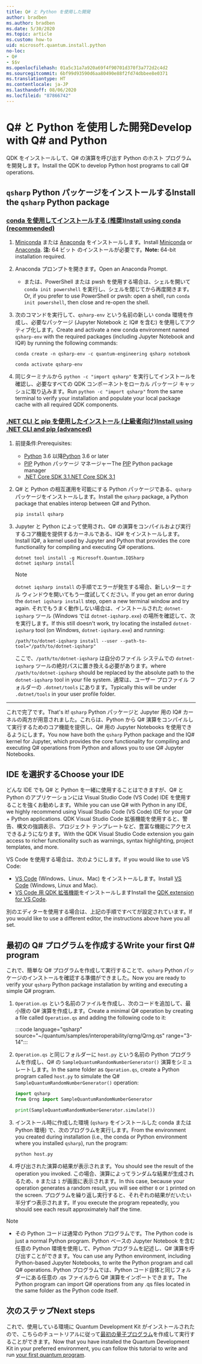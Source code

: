 ```yaml
---
title: Q# と Python を使用した開発
author: bradben
ms.author: bradben
ms.date: 5/30/2020
ms.topic: article
ms.custom: how-to
uid: microsoft.quantum.install.python
no-loc:
- Q#
- $$v
ms.openlocfilehash: 01a5c31a7a920a69f4f90701d370f3a772d2c4d2
ms.sourcegitcommit: 6bf99d93590d6aa80490e88f2fd74dbbee8e0371
ms.translationtype: HT
ms.contentlocale: ja-JP
ms.lasthandoff: 08/06/2020
ms.locfileid: "87866742"
---
```

# <a name="develop-with-no-locq-and-python"></a><span data-ttu-id="6121c-102">Q# と Python を使用した開発</span><span class="sxs-lookup"><span data-stu-id="6121c-102">Develop with Q# and Python</span></span>

<span data-ttu-id="6121c-103">QDK をインストールして、Q# の演算を呼び出す Python のホスト プログラムを開発します。</span><span class="sxs-lookup"><span data-stu-id="6121c-103">Install the QDK to develop Python host programs to call Q# operations.</span></span>

## <a name="install-the-qsharp-python-package"></a><span data-ttu-id="6121c-104">`qsharp` Python パッケージをインストールする</span><span class="sxs-lookup"><span data-stu-id="6121c-104">Install the `qsharp` Python package</span></span>

### <a name="install-using-conda-recommended"></a>[<span data-ttu-id="6121c-105">conda を使用してインストールする (推奨)</span><span class="sxs-lookup"><span data-stu-id="6121c-105">Install using conda (recommended)</span></span>](#tab/tabid-conda)

1. <span data-ttu-id="6121c-106">[Miniconda](https://docs.conda.io/en/latest/miniconda.html) または [Anaconda](https://www.anaconda.com/products/individual#Downloads) をインストールします。</span><span class="sxs-lookup"><span data-stu-id="6121c-106">Install [Miniconda](https://docs.conda.io/en/latest/miniconda.html) or [Anaconda](https://www.anaconda.com/products/individual#Downloads).</span></span> <span data-ttu-id="6121c-107">**注:** 64 ビット のインストールが必要です。</span><span class="sxs-lookup"><span data-stu-id="6121c-107">**Note:** 64-bit installation required.</span></span>

1. <span data-ttu-id="6121c-108">Anaconda プロンプトを開きます。</span><span class="sxs-lookup"><span data-stu-id="6121c-108">Open an Anaconda Prompt.</span></span>

   - <span data-ttu-id="6121c-109">または、PowerShell または pwsh を使用する場合は、シェルを開いて `conda init powershell` を実行し、シェルを閉じてから再度開きます。</span><span class="sxs-lookup"><span data-stu-id="6121c-109">Or, if you prefer to use PowerShell or pwsh: open a shell, run `conda init powershell`, then close and re-open the shell.</span></span>

1. <span data-ttu-id="6121c-110">次のコマンドを実行して、`qsharp-env` という名前の新しい conda 環境を作成し、必要なパッケージ (Jupyter Notebook と IQ# を含む) を使用してアクティブ化します。</span><span class="sxs-lookup"><span data-stu-id="6121c-110">Create and activate a new conda environment named `qsharp-env` with the required packages (including Jupyter Notebook and IQ#) by running the following commands:</span></span>

    ```
    conda create -n qsharp-env -c quantum-engineering qsharp notebook

    conda activate qsharp-env
    ```

1. <span data-ttu-id="6121c-111">同じターミナルから `python -c "import qsharp"` を実行してインストールを確認し、必要なすべての QDK コンポーネントをローカル パッケージ キャッシュに取り込みます。</span><span class="sxs-lookup"><span data-stu-id="6121c-111">Run `python -c "import qsharp"` from the same terminal to verify your installation and populate your local package cache with all required QDK components.</span></span>

### <a name="install-using-net-cli-and-pip-advanced"></a>[<span data-ttu-id="6121c-112">.NET CLI と pip を使用したインストール (上級者向け)</span><span class="sxs-lookup"><span data-stu-id="6121c-112">Install using .NET CLI and pip (advanced)</span></span>](#tab/tabid-dotnetcli)

1. <span data-ttu-id="6121c-113">前提条件:</span><span class="sxs-lookup"><span data-stu-id="6121c-113">Prerequisites:</span></span>

    - <span data-ttu-id="6121c-114">[Python](https://www.python.org/downloads/) 3.6 以降</span><span class="sxs-lookup"><span data-stu-id="6121c-114">[Python](https://www.python.org/downloads/) 3.6 or later</span></span>
    - <span data-ttu-id="6121c-115">[PIP](https://pip.pypa.io/en/stable/installing) Python パッケージ マネージャー</span><span class="sxs-lookup"><span data-stu-id="6121c-115">The [PIP](https://pip.pypa.io/en/stable/installing) Python package manager</span></span>
    - [<span data-ttu-id="6121c-116">.NET Core SDK 3.1</span><span class="sxs-lookup"><span data-stu-id="6121c-116">.NET Core SDK 3.1</span></span>](https://dotnet.microsoft.com/download/dotnet-core/3.1)


1. <span data-ttu-id="6121c-117">Q# と Python の相互運用を可能にする Python パッケージである、`qsharp` パッケージをインストールします。</span><span class="sxs-lookup"><span data-stu-id="6121c-117">Install the `qsharp` package, a Python package that enables interop between Q# and Python.</span></span>

    ```
    pip install qsharp
    ```

1. <span data-ttu-id="6121c-118">Jupyter と Python によって使用され、Q# の演算をコンパイルおよび実行するコア機能を提供するカーネルである、IQ# をインストールします。</span><span class="sxs-lookup"><span data-stu-id="6121c-118">Install IQ#, a kernel used by Jupyter and Python that provides the core functionality for compiling and executing Q# operations.</span></span>

    ```dotnetcli
    dotnet tool install -g Microsoft.Quantum.IQSharp
    dotnet iqsharp install
    ```

    > [!NOTE]
    > <span data-ttu-id="6121c-119">`dotnet iqsharp install` の手順でエラーが発生する場合、新しいターミナル ウィンドウを開いてもう一度試してください。</span><span class="sxs-lookup"><span data-stu-id="6121c-119">If you get an error during the `dotnet iqsharp install` step, open a new terminal window and try again.</span></span>
    > <span data-ttu-id="6121c-120">それでもうまく動作しない場合は、インストールされた `dotnet-iqsharp` ツール (Windows では `dotnet-iqsharp.exe`) の場所を確認して、次を実行します。</span><span class="sxs-lookup"><span data-stu-id="6121c-120">If this still doesn't work, try locating the installed `dotnet-iqsharp` tool (on Windows, `dotnet-iqsharp.exe`) and running:</span></span>
    > ```
    > /path/to/dotnet-iqsharp install --user --path-to-tool="/path/to/dotnet-iqsharp"
    > ```
    > <span data-ttu-id="6121c-121">ここで、`/path/to/dotnet-iqsharp` は自分のファイル システムでの `dotnet-iqsharp` ツールの絶対パスに置き換える必要があります。</span><span class="sxs-lookup"><span data-stu-id="6121c-121">where `/path/to/dotnet-iqsharp` should be replaced by the absolute path to the `dotnet-iqsharp` tool in your file system.</span></span>
    > <span data-ttu-id="6121c-122">通常は、ユーザー プロファイル フォルダーの `.dotnet/tools` にあります。</span><span class="sxs-lookup"><span data-stu-id="6121c-122">Typically this will be under `.dotnet/tools` in your user profile folder.</span></span>
    
***

<span data-ttu-id="6121c-123">これで完了です。</span><span class="sxs-lookup"><span data-stu-id="6121c-123">That's it!</span></span> <span data-ttu-id="6121c-124">`qsharp` Python パッケージと Jupyter 用の IQ# カーネルの両方が用意されました。これらは、Python から Q# 演算をコンパイルして実行するためのコア機能を提供し、Q# 用の Jupyter Notebooks を使用できるようにします。</span><span class="sxs-lookup"><span data-stu-id="6121c-124">You now have both the `qsharp` Python package and the IQ# kernel for Jupyter, which provides the core functionality for compiling and executing Q# operations from Python and allows you to use Q# Jupyter Notebooks.</span></span>

## <a name="choose-your-ide"></a><span data-ttu-id="6121c-125">IDE を選択する</span><span class="sxs-lookup"><span data-stu-id="6121c-125">Choose your IDE</span></span>

<span data-ttu-id="6121c-126">どんな IDE でも Q# と Python を一緒に使用することはできますが、Q# と Python のアプリケーションには Visual Studio Code (VS Code) IDE を使用することを強くお勧めします。</span><span class="sxs-lookup"><span data-stu-id="6121c-126">While you can use Q# with Python in any IDE, we highly recommend using Visual Studio Code (VS Code) IDE for your Q# + Python applications.</span></span> <span data-ttu-id="6121c-127">QDK Visual Studio Code 拡張機能を使用すると、警告、構文の強調表示、プロジェクト テンプレートなど、豊富な機能にアクセスできるようになります。</span><span class="sxs-lookup"><span data-stu-id="6121c-127">With the QDK Visual Studio Code extension you gain access to richer functionality such as warnings, syntax highlighting, project templates, and more.</span></span>

<span data-ttu-id="6121c-128">VS Code を使用する場合は、次のようにします。</span><span class="sxs-lookup"><span data-stu-id="6121c-128">If you would like to use VS Code:</span></span>

- <span data-ttu-id="6121c-129">[VS Code](https://code.visualstudio.com/download) (Windows、Linux、Mac) をインストールします。</span><span class="sxs-lookup"><span data-stu-id="6121c-129">Install [VS Code](https://code.visualstudio.com/download) (Windows, Linux and Mac).</span></span>
- <span data-ttu-id="6121c-130">[VS Code 用 QDK 拡張機能](https://marketplace.visualstudio.com/items?itemName=quantum.quantum-devkit-vscode)をインストールします</span><span class="sxs-lookup"><span data-stu-id="6121c-130">Install the [QDK extension for VS Code](https://marketplace.visualstudio.com/items?itemName=quantum.quantum-devkit-vscode).</span></span>

<span data-ttu-id="6121c-131">別のエディターを使用する場合は、上記の手順ですべてが設定されています。</span><span class="sxs-lookup"><span data-stu-id="6121c-131">If you would like to use a different editor, the instructions above have you all set.</span></span>

## <a name="write-your-first-no-locq-program"></a><span data-ttu-id="6121c-132">最初の Q# プログラムを作成する</span><span class="sxs-lookup"><span data-stu-id="6121c-132">Write your first Q# program</span></span>

<span data-ttu-id="6121c-133">これで、簡単な Q# プログラムを作成して実行することで、`qsharp` Python パッケージのインストールを確認する準備ができました。</span><span class="sxs-lookup"><span data-stu-id="6121c-133">Now you are ready to verify your `qsharp` Python package installation by writing and executing a simple Q# program.</span></span>

1. <span data-ttu-id="6121c-134">`Operation.qs` という名前のファイルを作成し、次のコードを追加して、最小限の Q# 演算を作成します。</span><span class="sxs-lookup"><span data-stu-id="6121c-134">Create a minimal Q# operation by creating a file called `Operation.qs` and adding the following code to it:</span></span>

    :::code language="qsharp" source="~/quantum/samples/interoperability/qrng/Qrng.qs" range="3-14":::

1. <span data-ttu-id="6121c-135">`Operation.qs` と同じフォルダーに `host.py` という名前の Python プログラムを作成し、Q# の `SampleQuantumRandomNumberGenerator()` 演算をシミュレートします。</span><span class="sxs-lookup"><span data-stu-id="6121c-135">In the same folder as `Operation.qs`, create a Python program called `host.py` to simulate the Q# `SampleQuantumRandomNumberGenerator()` operation:</span></span>

    ```python
    import qsharp
    from Qrng import SampleQuantumRandomNumberGenerator

    print(SampleQuantumRandomNumberGenerator.simulate())
    ```

1. <span data-ttu-id="6121c-136">インストール時に作成した環境 (`qsharp` をインストールした conda または Python 環境) で、次のプログラムを実行します。</span><span class="sxs-lookup"><span data-stu-id="6121c-136">From the environment you created during installation (i.e., the conda or Python environment where you installed `qsharp`), run the program:</span></span>

    ```
    python host.py
    ```

1. <span data-ttu-id="6121c-137">呼び出された演算の結果が表示されます。</span><span class="sxs-lookup"><span data-stu-id="6121c-137">You should see the result of the operation you invoked.</span></span> <span data-ttu-id="6121c-138">この場合、演算によってランダムな結果が生成されるため、`0` または `1` が画面に表示されます。</span><span class="sxs-lookup"><span data-stu-id="6121c-138">In this case, because your operation generates a random result, you will see either `0` or `1` printed on the screen.</span></span> <span data-ttu-id="6121c-139">プログラムを繰り返し実行すると、それぞれの結果がだいたい半分ずつ表示されます。</span><span class="sxs-lookup"><span data-stu-id="6121c-139">If you execute the program repeatedly, you should see each result approximately half the time.</span></span>

> [!NOTE]
> * <span data-ttu-id="6121c-140">その Python コードは通常の Python プログラムです。</span><span class="sxs-lookup"><span data-stu-id="6121c-140">The Python code is just a normal Python program.</span></span> <span data-ttu-id="6121c-141">Python ベースの Jupyter Notebook を含む任意の Python 環境を使用して、Python プログラムを記述し、Q# 演算を呼び出すことができます。</span><span class="sxs-lookup"><span data-stu-id="6121c-141">You can use any Python environment, including Python-based Jupyter Notebooks, to write the Python program and call Q# operations.</span></span> <span data-ttu-id="6121c-142">Python プログラムでは、Python コード自体と同じフォルダーにある任意の .qs ファイルから Q# 演算をインポートできます。</span><span class="sxs-lookup"><span data-stu-id="6121c-142">The Python program can import Q# operations from any .qs files located in the same folder as the Python code itself.</span></span>

## <a name="next-steps"></a><span data-ttu-id="6121c-143">次のステップ</span><span class="sxs-lookup"><span data-stu-id="6121c-143">Next steps</span></span>

<span data-ttu-id="6121c-144">これで、使用している環境に Quantum Development Kit がインストールされたので、こちらのチュートリアルに従って[最初の量子プログラム](xref:microsoft.quantum.quickstarts.qrng)を作成して実行することができます。</span><span class="sxs-lookup"><span data-stu-id="6121c-144">Now that you have installed the Quantum Development Kit in your preferred environment, you can follow this tutorial to write and run [your first quantum program](xref:microsoft.quantum.quickstarts.qrng).</span></span>
